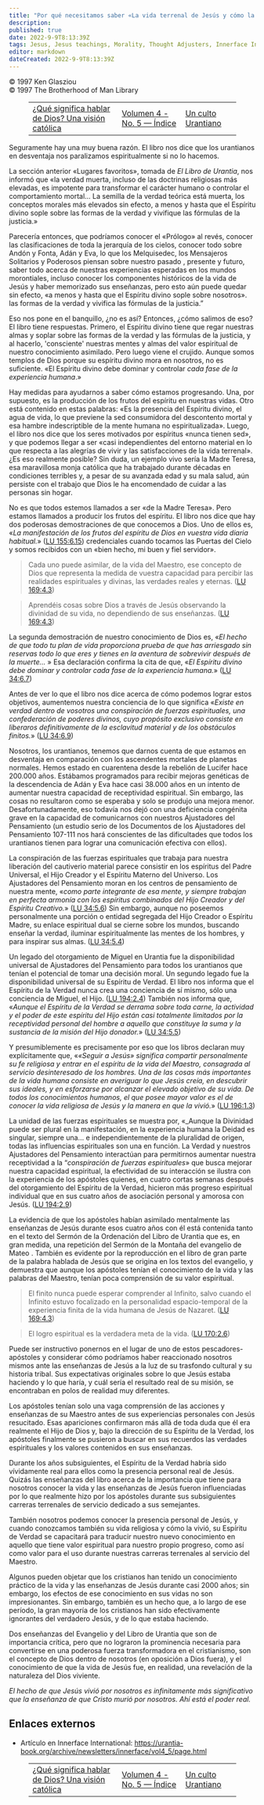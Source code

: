 ```yaml
---
title: "Por qué necesitamos saber «La vida terrenal de Jesús y cómo la vivió»"
description: 
published: true
date: 2022-9-9T8:13:39Z
tags: Jesus, Jesus teachings, Morality, Thought Adjusters, Innerface International, article
editor: markdown
dateCreated: 2022-9-9T8:13:39Z
---
```


<p class="v-card v-sheet theme--light grey lighten-3 px-2">© 1997 Ken Glasziou<br>© 1997 The Brotherhood of Man Library</p>
<figure class="table chapter-navigator">
  <table>
    <tbody>
      <tr>
        <td>
        <a href="/es/article/Peter_Vardy/What_Does_It_Mean_to_Talk_about_God_A_Catholic_View">
          <span class="mdi mdi-arrow-left-drop-circle"></span><span class="pl-2">¿Qué significa hablar de Dios? Una visión católica</span>
        </a>
        </td>
        <td>
        <a href="/es/index/articles_innerface#volumen-4-no-5">
          <span class="mdi mdi-book-open-variant"></span><span class="pl-2">Volumen 4 - No. 5 — Índice</span>
        </a>
        </td>
        <td>
        <a href="/es/article/Dick_Bain/A_Urantia_Cult">
          <span class="pr-2">Un culto Urantiano</span><span class="mdi mdi-arrow-right-drop-circle"></span>
        </a>
        </td>
      </tr>
    </tbody>
  </table>
</figure>


Seguramente hay una muy buena razón. El libro nos dice que los urantianos en desventaja nos paralizamos espiritualmente si no lo hacemos.

La sección anterior «Lugares favoritos», tomada de _El Libro de Urantia_, nos informó que «la verdad muerta, incluso de las doctrinas religiosas más elevadas, es impotente para transformar el carácter humano o controlar el comportamiento mortal... La semilla de la verdad teórica está muerta, los conceptos morales más elevados sin efecto, a menos y hasta que el Espíritu divino sople sobre las formas de la verdad y vivifique las fórmulas de la justicia.»

Parecería entonces, que podríamos conocer el «Prólogo» al revés, conocer las clasificaciones de toda la jerarquía de los cielos, conocer todo sobre Andón y Fonta, Adán y Eva, lo que los Melquisedec, los Mensajeros Solitarios y Poderosos piensan sobre nuestro pasado , presente y futuro, saber todo acerca de nuestras experiencias esperadas en los mundos morontiales, incluso conocer los componentes históricos de la vida de Jesús y haber memorizado sus enseñanzas, pero esto aún puede quedar sin efecto, «a menos y hasta que el Espíritu divino sople sobre nosotros». las formas de la verdad y vivifica las fórmulas de la justicia.”

Eso nos pone en el banquillo, ¿no es así? Entonces, ¿cómo salimos de eso? El libro tiene respuestas. Primero, el Espíritu divino tiene que regar nuestras almas y soplar sobre las formas de la verdad y las fórmulas de la justicia, y al hacerlo, 'consciente' nuestras mentes y almas del valor espiritual de nuestro conocimiento asimilado. Pero luego viene el crujido. Aunque somos templos de Dios porque su espíritu divino mora en nosotros, no es suficiente. «El Espíritu divino debe dominar y controlar _cada fase de la experiencia humana_.»

Hay medidas para ayudarnos a saber cómo estamos progresando. Una, por supuesto, es la producción de los frutos del espíritu en nuestras vidas. Otro está contenido en estas palabras: «Es la presencia del Espíritu divino, el agua de vida, lo que previene la sed consumidora del descontento mortal y esa hambre indescriptible de la mente humana no espiritualizada». Luego, el libro nos dice que los seres motivados por espíritus «nunca tienen sed», y que podemos llegar a ser «casi independientes del entorno material en lo que respecta a las alegrías de vivir y las satisfacciones de la vida terrenal». ¿Es eso realmente posible? Sin duda, un ejemplo vivo sería la Madre Teresa, esa maravillosa monja católica que ha trabajado durante décadas en condiciones terribles y, a pesar de su avanzada edad y su mala salud, aún persiste con el trabajo que Dios le ha encomendado de cuidar a las personas sin hogar.

No es que todos estemos llamados a ser «de la Madre Teresa». Pero estamos llamados a producir los frutos del espíritu. El libro nos dice que hay dos poderosas demostraciones de que conocemos a Dios. Uno de ellos es, «_La manifestación de los frutos del espíritu de Dios en vuestra vida diaria habitual._» ([LU 155:6.15](/es/The_Urantia_Book/155#p6_15)) credenciales cuando tocamos las Puertas del Cielo y somos recibidos con un «bien hecho, mi buen y fiel servidor».

> Cada uno puede asimilar, de la vida del Maestro, ese concepto de Dios que representa la medida de vuestra capacidad para percibir las realidades espirituales y divinas, las verdades reales y eternas. ([LU 169:4.3](/es/The_Urantia_Book/169#p4_3))

> Aprendéis cosas sobre Dios a través de Jesús observando la divinidad de su vida, no dependiendo de sus enseñanzas. ([LU 169:4.3](/es/The_Urantia_Book/169#p4_3))

La segunda demostración de nuestro conocimiento de Dios es, «_El hecho de que todo tu plan de vida proporciona prueba de que has arriesgado sin reservas todo lo que eres y tienes en la aventura de sobrevivir después de la muerte..._ » Esa declaración confirma la cita de que, «_El Espíritu divino debe dominar y controlar cada fase de la experiencia humana._» ([LU 34:6.7](/es/The_Urantia_Book/34#p6_7))

Antes de ver lo que el libro nos dice acerca de cómo podemos lograr estos objetivos, aumentemos nuestra conciencia de lo que significa «_Existe en verdad dentro de vosotros una conspiración de fuerzas espirituales, una confederación de poderes divinos, cuyo propósito exclusivo consiste en liberaros definitivamente de la esclavitud material y de los obstáculos finitos._» ([LU 34:6.9](/es/The_Urantia_Book/34#p6_9))

Nosotros, los urantianos, tenemos que darnos cuenta de que estamos en desventaja en comparación con los ascendentes mortales de planetas normales. Hemos estado en cuarentena desde la rebelión de Lucifer hace 200.000 años. Estábamos programados para recibir mejoras genéticas de la descendencia de Adán y Eva hace casi 38.000 años en un intento de aumentar nuestra capacidad de receptividad espiritual. Sin embargo, las cosas no resultaron como se esperaba y solo se produjo una mejora menor. Desafortunadamente, eso todavía nos dejó con una deficiencia congénita grave en la capacidad de comunicarnos con nuestros Ajustadores del Pensamiento (un estudio serio de los Documentos de los Ajustadores del Pensamiento 107-111 nos hará conscientes de las dificultades que todos los urantianos tienen para lograr una comunicación efectiva con ellos).

La conspiración de las fuerzas espirituales que trabaja para nuestra liberación del cautiverio material parece consistir en los espíritus del Padre Universal, el Hijo Creador y el Espíritu Materno del Universo. Los Ajustadores del Pensamiento moran en los centros de pensamiento de nuestra mente, «_como parte integrante de esa mente, y siempre trabajan en perfecta armonía con los espíritus combinados del Hijo Creador y del Espíritu Creativo._» ([LU 34:5.6]( /es/The_Urantia_Book/34#p5_6)) Sin embargo, aunque no poseemos personalmente una porción o entidad segregada del Hijo Creador o Espíritu Madre, su enlace espiritual dual se cierne sobre los mundos, buscando enseñar la verdad, iluminar espiritualmente las mentes de los hombres, y para inspirar sus almas. ([LU 34:5.4](/es/The_Urantia_Book/34#p5_4))

Un legado del otorgamiento de Miguel en Urantia fue la disponibilidad universal de Ajustadores del Pensamiento para todos los urantianos que tenían el potencial de tomar una decisión moral. Un segundo legado fue la disponibilidad universal de su Espíritu de Verdad. El libro nos informa que el Espíritu de la Verdad nunca crea una conciencia de sí mismo, sólo una conciencia de Miguel, el Hijo. ([LU 194:2.4](/es/The_Urantia_Book/194#p2_4)) También nos informa que, «_Aunque el Espíritu de la Verdad se derrama sobre toda carne, la actividad y el poder de este espíritu del Hijo están casi totalmente limitados por la receptividad personal del hombre a aquello que constituye la suma y la sustancia de la misión del Hijo donador._» ([LU 34:5.5](/es/The_Urantia_Book/34#p5_5))

Y presumiblemente es precisamente por eso que los libros declaran muy explícitamente que, «_«Seguir a Jesús» significa compartir personalmente su fe religiosa y entrar en el espíritu de la vida del Maestro, consagrada al servicio desinteresado de los hombres. Una de las cosas más importantes de la vida humana consiste en averiguar lo que Jesús creía, en descubrir sus ideales, y en esforzarse por alcanzar el elevado objetivo de su vida. De todos los conocimientos humanos, el que posee mayor valor es el de conocer la vida religiosa de Jesús y la manera en que la vivió._» ([LU 196:1.3](/es/The_Urantia_Book/196#p1_3))

La unidad de las fuerzas espirituales se muestra por, «_Aunque la Divinidad puede ser plural en la manifestación, en la experiencia humana la Deidad es singular, siempre una... e independientemente de la pluralidad de origen, todas las influencias espirituales son una en función. La Verdad y nuestros Ajustadores del Pensamiento interactúan para permitirnos aumentar nuestra receptividad a la “_conspiración de fuerzas espirituales_» que busca mejorar nuestra capacidad espiritual, la efectividad de su interacción se ilustra con la experiencia de los apóstoles quienes, en cuatro cortas semanas después del otorgamiento del Espíritu de la Verdad, hicieron más progreso espiritual individual que en sus cuatro años de asociación personal y amorosa con Jesús. ([LU 194:2.9](/es/The_Urantia_Book/194#p2_9))

La evidencia de que los apóstoles habían asimilado mentalmente las enseñanzas de Jesús durante esos cuatro años con él está contenida tanto en el texto del Sermón de la Ordenación del Libro de Urantia que es, en gran medida, una repetición del Sermón de la Montaña del evangelio de Mateo . También es evidente por la reproducción en el libro de gran parte de la palabra hablada de Jesús que se origina en los textos del evangelio, y demuestra que aunque los apóstoles tenían el conocimiento de la vida y las palabras del Maestro, tenían poca comprensión de su valor espiritual.

> El finito nunca puede esperar comprender al Infinito, salvo cuando el Infinito estuvo focalizado en la personalidad espacio-temporal de la experiencia finita de la vida humana de Jesús de Nazaret. ([LU 169:4.3](/es/The_Urantia_Book/169#p4_3))

> El logro espiritual es la verdadera meta de la vida. ([LU 170:2.6](/es/The_Urantia_Book/170#p2_6))

Puede ser instructivo ponernos en el lugar de uno de estos pescadores-apóstoles y considerar cómo podríamos haber reaccionado nosotros mismos ante las enseñanzas de Jesús a la luz de su trasfondo cultural y su historia tribal. Sus expectativas originales sobre lo que Jesús estaba haciendo y lo que haría, y cuál sería el resultado real de su misión, se encontraban en polos de realidad muy diferentes.

Los apóstoles tenían solo una vaga comprensión de las acciones y enseñanzas de su Maestro antes de sus experiencias personales con Jesús resucitado. Esas apariciones confirmaron más allá de toda duda que él era realmente el Hijo de Dios y, bajo la dirección de su Espíritu de la Verdad, los apóstoles finalmente se pusieron a buscar en sus recuerdos las verdades espirituales y los valores contenidos en sus enseñanzas.

Durante los años subsiguientes, el Espíritu de la Verdad habría sido vívidamente real para ellos como la presencia personal real de Jesús. Quizás las enseñanzas del libro acerca de la importancia que tiene para nosotros conocer la vida y las enseñanzas de Jesús fueron influenciadas por lo que realmente hizo por los apóstoles durante sus subsiguientes carreras terrenales de servicio dedicado a sus semejantes.

También nosotros podemos conocer la presencia personal de Jesús, y cuando conozcamos también su vida religiosa y cómo la vivió, su Espíritu de Verdad se capacitará para traducir nuestro nuevo conocimiento en aquello que tiene valor espiritual para nuestro propio progreso, como así como valor para el uso durante nuestras carreras terrenales al servicio del Maestro.

Algunos pueden objetar que los cristianos han tenido un conocimiento práctico de la vida y las enseñanzas de Jesús durante casi 2000 años; sin embargo, los efectos de ese conocimiento en sus vidas no son impresionantes. Sin embargo, también es un hecho que, a lo largo de ese período, la gran mayoría de los cristianos han sido efectivamente ignorantes del verdadero Jesús, y de lo que estaba haciendo.

Dos enseñanzas del Evangelio y del Libro de Urantia que son de importancia crítica, pero que no lograron la prominencia necesaria para convertirse en una poderosa fuerza transformadora en el cristianismo, son el concepto de Dios dentro de nosotros (en oposición a Dios fuera), y el conocimiento de que la vida de Jesús fue, en realidad, una revelación de la naturaleza del Dios viviente.

_El hecho de que Jesús vivió por nosotros es infinitamente más significativo que la enseñanza de que Cristo murió por nosotros. Ahí está el poder real._

## Enlaces externos

- Artículo en Innerface International: https://urantia-book.org/archive/newsletters/innerface/vol4_5/page.html




<figure class="table chapter-navigator">
  <table>
    <tbody>
      <tr>
        <td>
        <a href="/es/article/Peter_Vardy/What_Does_It_Mean_to_Talk_about_God_A_Catholic_View">
          <span class="mdi mdi-arrow-left-drop-circle"></span><span class="pl-2">¿Qué significa hablar de Dios? Una visión católica</span>
        </a>
        </td>
        <td>
        <a href="/es/index/articles_innerface#volumen-4-no-5">
          <span class="mdi mdi-book-open-variant"></span><span class="pl-2">Volumen 4 - No. 5 — Índice</span>
        </a>
        </td>
        <td>
        <a href="/es/article/Dick_Bain/A_Urantia_Cult">
          <span class="pr-2">Un culto Urantiano</span><span class="mdi mdi-arrow-right-drop-circle"></span>
        </a>
        </td>
      </tr>
    </tbody>
  </table>
</figure>
